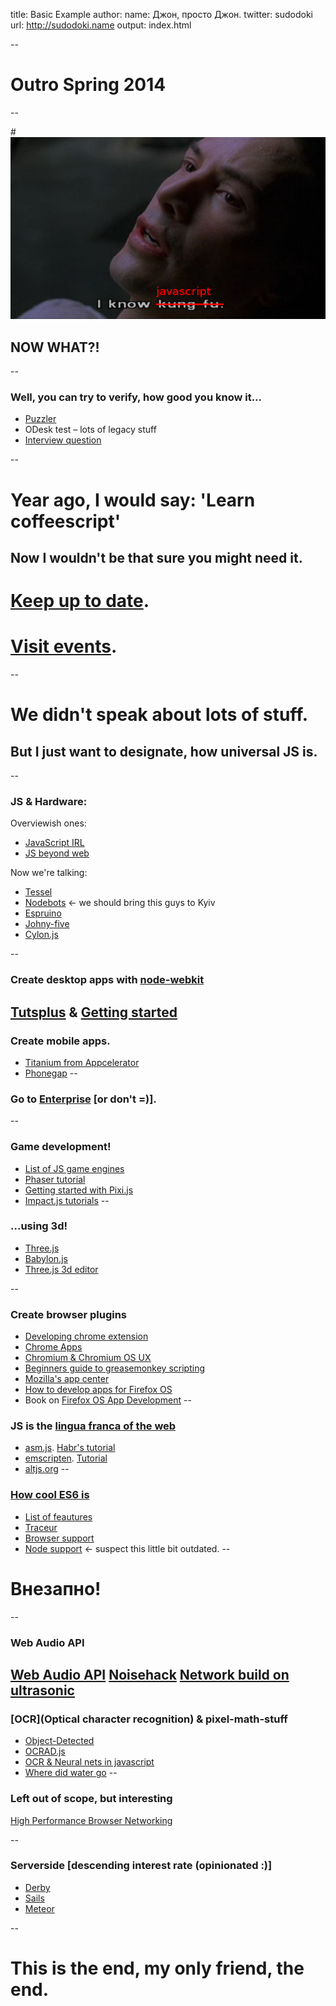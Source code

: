 title: Basic Example
author:
  name: Джон, просто Джон.
  twitter: sudodoki
  url: http://sudodoki.name
output: index.html

--

# Outro Spring 2014


--

#![I know javascript, now what](neo.png)
## NOW WHAT?!

--

### Well, you can try to verify, how good you know it...
+ [Puzzler](http://javascript-puzzlers.herokuapp.com/)
+ ODesk test – lots of legacy stuff
+ [Interview question](https://github.com/darcyclarke/Front-end-Developer-Interview-Questions#js)

--

# Year ago, I would say: 'Learn coffeescript'
Now I wouldn't be that sure you might need it.
--

# [Keep up to date](http://uptodate.frontendrescue.org).
# [Visit events](http://dou.ua/calendar/tags/JavaScript/).
--

# We didn't speak about lots of stuff.
## But I just want to designate, how universal JS is.

--

### JS & Hardware:
Overviewish ones:
+ [JavaScript IRL](http://markdaggett.com/images/ExpertJavaScript-ch6.pdf)
+ [JS beyond web](http://www.sitepoint.com/javascript-beyond-web/)  

Now we're talking:
+ [Tessel](https://tessel.io/)
+ [Nodebots](http://nodebots.io/) <- we should bring this guys to Kyiv
+ [Espruino](http://www.espruino.com/)
+ [Johny-five](https://github.com/rwaldron/johnny-five)
+ [Cylon.js](http://cylonjs.com/)

--

### Create desktop apps with [node-webkit](https://github.com/rogerwang/node-webkit)
[Tutsplus](http://code.tutsplus.com/tutorials/introduction-to-html5-desktop-apps-with-node-webkit--net-36296) & [Getting started](https://github.com/rogerwang/node-webkit/wiki/Getting-Started-with-node-webkit)
--

### Create mobile apps.
+ [Titanium from Appcelerator](http://www.appcelerator.com/titanium/)
+ [Phonegap](http://phonegap.com/)
--

### Go to [Enterprise](http://readwrite.com/2013/08/09/why-javascript-will-become-the-dominant-programming-language-of-the-enterprise) [or don't =)].
--

### Game development!
+ [List of JS game engines](https://gist.github.com/bebraw/768272)
+ [Phaser tutorial](http://www.photonstorm.com/phaser/tutorial-making-your-first-phaser-game)
+ [Getting started with Pixi.js](http://www.goodboydigital.com/pixi-js-tutorial-getting-started/)
+ [Impact.js tutorials](http://www.pointofimpactjs.com/tutorials/)
--

### ...using 3d!
+ [Three.js](http://threejs.org/)
+ [Babylon.js](http://www.babylonjs.com/)
+ [Three.js 3d editor](https://www.youtube.com/watch?v=CutAKGWaEBE)

--
### Create browser plugins
+ [Developing chrome extension](http://code.tutsplus.com/tutorials/developing-google-chrome-extensions--net-33076)
+ [Chrome Apps](http://developer.chrome.com/apps/about_apps)
+ [Chromium & Chromium OS UX](http://www.chromium.org/user-experience)
+ [Beginners guide to greasemonkey scripting](http://www.techradar.com/news/internet/the-beginner-s-guide-to-greasemonkey-scripting-598247)
+ [Mozilla's app center](https://developer.mozilla.org/en-US/Apps/Quickstart/Build/Your_first_app)
+ [How to develop apps for Firefox OS](http://www.belenalbeza.com/2013/07/how-to-develop-apps-for-firefox-os/)
+ Book on [Firefox OS App Development](https://leanpub.com/quickguidefirefoxosdevelopment)
--


### JS is the [lingua franca of the web](http://blog.codinghorror.com/javascript-the-lingua-franca-of-the-web/)
+ [asm.js](http://asmjs.org/). [Habr's tutorial](habrahabr.ru/post/193642/)
+ [emscripten](https://github.com/kripken/emscripten). [Tutorial](https://github.com/kripken/emscripten/wiki/Tutorial)
+ [altjs.org](http://altjs.org)
--


### [How cool ES6 is](http://www.sencha.com/blog/toward-modern-web-apps-with-ecmascript-6/)
+ [List of feautures](https://github.com/lukehoban/es6features)
+ [Traceur](https://github.com/google/traceur-compiler)
+ [Browser support](http://kangax.github.io/es5-compat-table/es6)
+ [Node support](http://h3manth.com/new/blog/2013/es6-on-nodejs/) <- suspect this little bit outdated.
--

# Внезапно!
--

### Web Audio API
[Web Audio API](http://chimera.labs.oreilly.com/books/1234000001552/index.html)
[Noisehack](http://noisehack.com/)
[Network build on ultrasonic](http://smus.com/ultrasonic-networking)
--

### [OCR](Optical character recognition) & pixel-math-stuff
+ [Object-Detected](sudodoki.github.io/Object-Detected)
+ [OCRAD.js](http://antimatter15.github.io/ocrad.js/demo.html)
+ [OCR & Neural nets in javascript](http://ejohn.org/blog/ocr-and-neural-nets-in-javascript/)
+ [Where did water go](https://tech.bellycard.com/blog/where-d-the-water-go-google-maps-water-pixel-detection-with-canvas/)
--


### Left out of scope, but interesting
[High Performance Browser Networking](http://chimera.labs.oreilly.com/books/1230000000545)

--
### Serverside [descending interest rate (opinionated :)]
+ [Derby](derbyjs.com/)
+ [Sails](http://sailsjs.org/)
+ [Meteor](https://www.meteor.com/)

--
# This is the end, my only friend, the end.